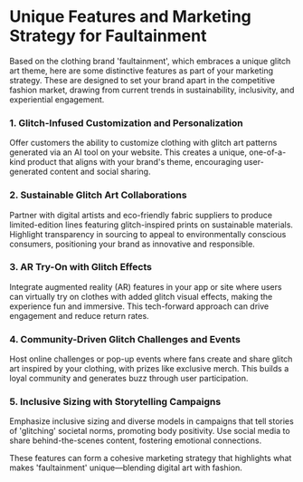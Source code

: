 # Unique Features and Marketing Strategy for Faultainment

Based on the clothing brand 'faultainment', which embraces a unique glitch art theme, here are some distinctive features as part of your marketing strategy. These are designed to set your brand apart in the competitive fashion market, drawing from current trends in sustainability, inclusivity, and experiential engagement.

### 1. **Glitch-Infused Customization and Personalization**
Offer customers the ability to customize clothing with glitch art patterns generated via an AI tool on your website. This creates a unique, one-of-a-kind product that aligns with your brand's theme, encouraging user-generated content and social sharing.

### 2. **Sustainable Glitch Art Collaborations**
Partner with digital artists and eco-friendly fabric suppliers to produce limited-edition lines featuring glitch-inspired prints on sustainable materials. Highlight transparency in sourcing to appeal to environmentally conscious consumers, positioning your brand as innovative and responsible.

### 3. **AR Try-On with Glitch Effects**
Integrate augmented reality (AR) features in your app or site where users can virtually try on clothes with added glitch visual effects, making the experience fun and immersive. This tech-forward approach can drive engagement and reduce return rates.

### 4. **Community-Driven Glitch Challenges and Events**
Host online challenges or pop-up events where fans create and share glitch art inspired by your clothing, with prizes like exclusive merch. This builds a loyal community and generates buzz through user participation.

### 5. **Inclusive Sizing with Storytelling Campaigns**
Emphasize inclusive sizing and diverse models in campaigns that tell stories of 'glitching' societal norms, promoting body positivity. Use social media to share behind-the-scenes content, fostering emotional connections.

These features can form a cohesive marketing strategy that highlights what makes 'faultainment' unique—blending digital art with fashion.